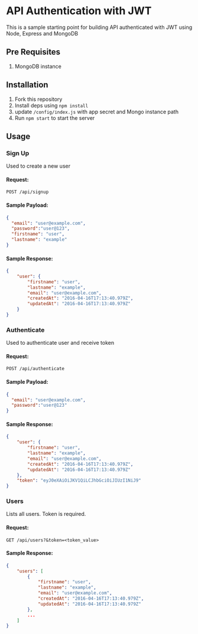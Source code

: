 # API Authentication with JWT

This is a sample starting point for building API authenticated with JWT using Node, Express and MongoDB
## Pre Requisites
1. MongoDB instance

## Installation
1. Fork this repository
2. Install deps using ```npm install```
3. update ```/config/index.js``` with app secret and Mongo instance path
4. Run ```npm start``` to start the server

## Usage
### Sign Up
Used to create a new user
#### Request:
```POST /api/signup```
#### Sample Payload:
```json
{
  "email": "user@example.com",
  "password":"user@123",
  "firstname": "user",
  "lastname": "example"
}
```
#### Sample Response:
```json
{
    "user": {
        "firstname": "user",
        "lastname": "example",
        "email": "user@example.com",
        "createdAt": "2016-04-16T17:13:40.979Z",
        "updatedAt": "2016-04-16T17:13:40.979Z"
    }
}
```

### Authenticate
Used to authenticate user and receive token
#### Request:
```POST /api/authenticate```
#### Sample Payload:
```json
{
  "email": "user@example.com",
  "password":"user@123"
}
```
#### Sample Response:
```json
{
    "user": {
        "firstname": "user",
        "lastname": "example",
        "email": "user@example.com",
        "createdAt": "2016-04-16T17:13:40.979Z",
        "updatedAt": "2016-04-16T17:13:40.979Z"
    },
    "token": "eyJ0eXAiOiJKV1QiLCJhbGciOiJIUzI1NiJ9"
}
```

### Users
Lists all users. Token is required.
#### Request:
```GET /api/users?&token=<token_value>```

#### Sample Response:
```json
{
    "users": [
        {
            "firstname": "user",
            "lastname": "example",
            "email": "user@example.com",
            "createdAt": "2016-04-16T17:13:40.979Z",
            "updatedAt": "2016-04-16T17:13:40.979Z"
        },
        ...
    ]
}
```
